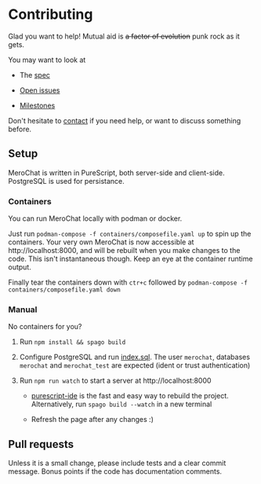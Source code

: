 # Contributing

Glad you want to help! Mutual aid is ~~a factor of evolution~~ punk rock as it gets.

You may want to look at

* The [spec](docs/README.md)

* [Open issues](https://github.com/typestruck/merochat/issues)

* [Milestones](https://github.com/typestruck/merochat/milestones)

Don't hesitate to [contact](https://github.com/easafe) if you need help, or want to discuss something before.

## Setup

MeroChat is written in PureScript, both server-side and client-side. PostgreSQL is used for persistance.


### Containers

You can run MeroChat locally with podman or docker.

Just run `podman-compose -f containers/composefile.yaml up` to spin up the containers.
Your very own MeroChat is now accessible at http://localhost:8000, and will be rebuilt when you make changes to the code. This isn't instantaneous though. Keep an eye at the container runtime output.

Finally tear the containers down with `ctr+c` followed by `podman-compose -f containers/composefile.yaml down`



### Manual

No containers for you? 

1. Run `npm install && spago build`

2. Configure PostgreSQL and run [index.sql](src/Server/sql/index.sql). The user `merochat`, databases `merochat` and `merochat_test` are expected (ident or trust authentication)

3. Run `npm run watch` to start a server at http://localhost:8000

    * [purescript-ide](https://github.com/nwolverson/vscode-ide-purescript) is the fast and easy way to rebuild the project. Alternatively, run `spago build --watch` in a new terminal

    * Refresh the page after any changes :)


## Pull requests

Unless it is a small change, please include tests and a clear commit message. Bonus points if the code has documentation comments.
